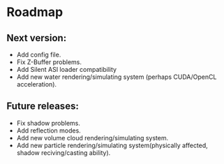 # Roadmap #
## Next version: ##
  * Add config file.
  * Fix Z-Buffer problems.
  * Add Silent ASI loader compatibility
  * Add new water rendering/simulating system (perhaps CUDA/OpenCL acceleration).
## Future releases: ##
  * Fix shadow problems.
  * Add reflection modes.
  * Add new volume cloud rendering/simulating system.
  * Add new particle rendering/simulating system(physically affected, shadow reciving/casting ability).